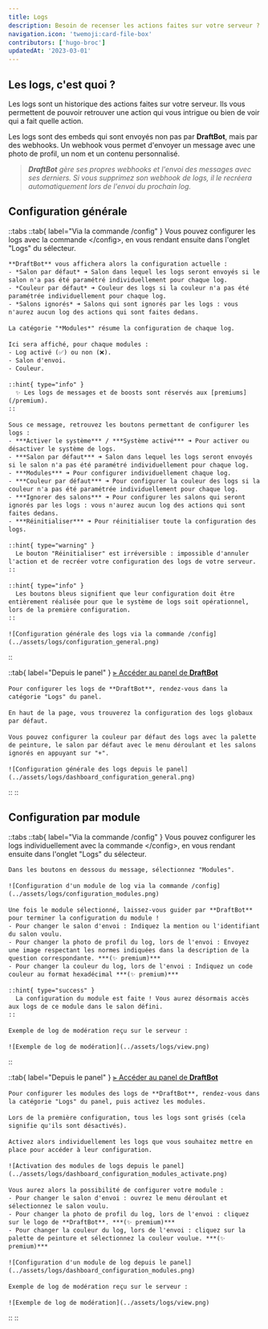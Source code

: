 ```yaml
---
title: Logs
description: Besoin de recenser les actions faites sur votre serveur ? Les logs sont là pour vous !
navigation.icon: 'twemoji:card-file-box'
contributors: ['hugo-broc']
updatedAt: '2023-03-01'
---
```


## Les logs, c'est quoi ?

Les logs sont un historique des actions faites sur votre serveur. Ils vous permettent de pouvoir retrouver une action qui vous intrigue ou bien de voir qui a fait quelle action.

Les logs sont des embeds qui sont envoyés non pas par **DraftBot**, mais par des webhooks. Un webhook vous permet d'envoyer un message avec une photo de profil, un nom et un contenu personnalisé.
> ***DraftBot** gère ses propres webhooks et l'envoi des messages avec ses derniers. Si vous supprimez son webhook de logs, il le recréera automatiquement lors de l'envoi du prochain log.*

## Configuration générale

::tabs
  ::tab{ label="Via la commande /config" }
    Vous pouvez configurer les logs avec la commande \</config>, en vous rendant ensuite dans l'onglet "Logs" du sélecteur.

    **DraftBot** vous affichera alors la configuration actuelle :
    - *Salon par défaut* ➜ Salon dans lequel les logs seront envoyés si le salon n'a pas été paramétré individuellement pour chaque log.
    - *Couleur par défaut* ➜ Couleur des logs si la couleur n'a pas été paramétrée individuellement pour chaque log.
    - *Salons ignorés* ➜ Salons qui sont ignorés par les logs : vous n'aurez aucun log des actions qui sont faites dedans.

    La catégorie "*Modules*" résume la configuration de chaque log.

    Ici sera affiché, pour chaque modules :
    - Log activé (✅) ou non (❌).
    - Salon d'envoi.
    - Couleur.

    ::hint{ type="info" }
      ✨ Les logs de messages et de boosts sont réservés aux [premiums](/premium).
    ::

    Sous ce message, retrouvez les boutons permettant de configurer les logs :
    - ***Activer le système*** / ***Système activé*** ➜ Pour activer ou désactiver le système de logs.
    - ***Salon par défaut*** ➜ Salon dans lequel les logs seront envoyés si le salon n'a pas été paramétré individuellement pour chaque log.
    - ***Modules*** ➜ Pour configurer individuellement chaque log.
    - ***Couleur par défaut*** ➜ Pour configurer la couleur des logs si la couleur n'a pas été paramétrée individuellement pour chaque log.
    - ***Ignorer des salons*** ➜ Pour configurer les salons qui seront ignorés par les logs : vous n'aurez aucun log des actions qui sont faites dedans.
    - ***Réinitialiser*** ➜ Pour réinitialiser toute la configuration des logs.

    ::hint{ type="warning" }
      Le bouton "Réinitialiser" est irréversible : impossible d'annuler l'action et de recréer votre configuration des logs de votre serveur.
    ::

    ::hint{ type="info" }
      Les boutons bleus signifient que leur configuration doit être entièrement réalisée pour que le système de logs soit opérationnel, lors de la première configuration.
    ::

    ![Configuration générale des logs via la commande /config](../assets/logs/configuration_general.png)
  ::

  ::tab{ label="Depuis le panel" }
    [⫸ Accéder au panel de **DraftBot**](/dashboard/first/logs)

    Pour configurer les logs de **DraftBot**, rendez-vous dans la catégorie "Logs" du panel.

    En haut de la page, vous trouverez la configuration des logs globaux par défaut.

    Vous pouvez configurer la couleur par défaut des logs avec la palette de peinture, le salon par défaut avec le menu déroulant et les salons ignorés en appuyant sur "+".

    ![Configuration générale des logs depuis le panel](../assets/logs/dashboard_configuration_general.png)
  ::
::

## Configuration par module

::tabs
  ::tab{ label="Via la commande /config" }
    Vous pouvez configurer les logs individuellement avec la commande \</config>, en vous rendant ensuite dans l'onglet "Logs" du sélecteur.

    Dans les boutons en dessous du message, sélectionnez "Modules".

    ![Configuration d'un module de log via la commande /config](../assets/logs/configuration_modules.png)

    Une fois le module sélectionné, laissez-vous guider par **DraftBot** pour terminer la configuration du module !
    - Pour changer le salon d'envoi : Indiquez la mention ou l'identifiant du salon voulu.
    - Pour changer la photo de profil du log, lors de l'envoi : Envoyez une image respectant les normes indiquées dans la description de la question correspondante. ***(✨ premium)***
    - Pour changer la couleur du log, lors de l'envoi : Indiquez un code couleur au format hexadécimal ***(✨ premium)***

    ::hint{ type="success" }
      La configuration du module est faite ! Vous aurez désormais accès aux logs de ce module dans le salon défini.
    ::

    Exemple de log de modération reçu sur le serveur :

    ![Exemple de log de modération](../assets/logs/view.png)
  ::

  ::tab{ label="Depuis le panel" }
    [⫸ Accéder au panel de **DraftBot**](/dashboard/first/logs)

    Pour configurer les modules des logs de **DraftBot**, rendez-vous dans la catégorie "Logs" du panel, puis activez les modules.

    Lors de la première configuration, tous les logs sont grisés (cela signifie qu'ils sont désactivés).

    Activez alors individuellement les logs que vous souhaitez mettre en place pour accéder à leur configuration.

    ![Activation des modules de logs depuis le panel](../assets/logs/dashboard_configuration_modules_activate.png)

    Vous aurez alors la possibilité de configurer votre module :
    - Pour changer le salon d'envoi : ouvrez le menu déroulant et sélectionnez le salon voulu.
    - Pour changer la photo de profil du log, lors de l'envoi : cliquez sur le logo de **DraftBot**. ***(✨ premium)***
    - Pour changer la couleur du log, lors de l'envoi : cliquez sur la palette de peinture et sélectionnez la couleur voulue. ***(✨ premium)***

    ![Configuration d'un module de log depuis le panel](../assets/logs/dashboard_configuration_modules.png)

    Exemple de log de modération reçu sur le serveur :

    ![Exemple de log de modération](../assets/logs/view.png)
  ::
::

